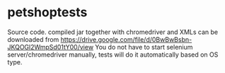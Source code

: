 # petshoptests
Source code.
compiled jar together with chromedriver and XMLs can be downloaded from https://drive.google.com/file/d/0BwBwBsbn-JKQOGl2WmpSd01tY00/view
You do not have to start selenium server/chromedriver manually, tests will do it automatically based on OS type.
